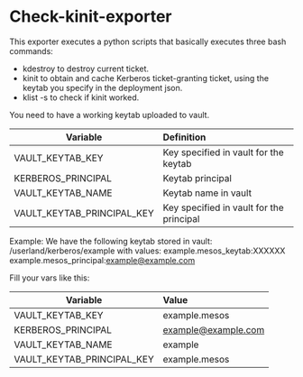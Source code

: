 # Check-kinit-exporter

This exporter executes a python scripts that basically executes three bash commands:
- kdestroy to destroy current ticket.
- kinit to obtain and cache Kerberos ticket-granting ticket, using the keytab you specify in the deployment json.
- klist -s to check if kinit worked.

You need to have a working keytab uploaded to vault.

| Variable | Definition |
|-------------------|:--------------|
| VAULT_KEYTAB_KEY    | Key specified in vault for the keytab        |
| KERBEROS_PRINCIPAL    | Keytab principal       |
| VAULT_KEYTAB_NAME    | Keytab name in vault         |
| VAULT_KEYTAB_PRINCIPAL_KEY    | Key specified in vault for the principal        |

Example:
We have the following keytab stored in vault:
/userland/kerberos/example
with values:
example.mesos_keytab:XXXXXX
example.mesos_principal:example@example.com

Fill your vars like this:

| Variable | Value |
|-------------------|:--------------|
| VAULT_KEYTAB_KEY    | example.mesos        |
| KERBEROS_PRINCIPAL    | example@example.com       |
| VAULT_KEYTAB_NAME    | example         |
| VAULT_KEYTAB_PRINCIPAL_KEY    | example.mesos        |
